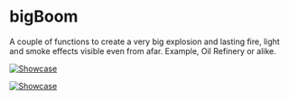 # bigBoom

A couple of functions to create a very big explosion and lasting fire, light and smoke effects visible even from afar.
Example, Oil Refinery or alike.

[![Showcase](https://img.youtube.com/vi/5WJDnacIfvA/0.jpg)](https://www.youtube.com/watch?v=5WJDnacIfvA)

[![Showcase](https://img.youtube.com/vi/SgY5r9H0-CI/0.jpg)](https://www.youtube.com/watch?v=SgY5r9H0-CI)
